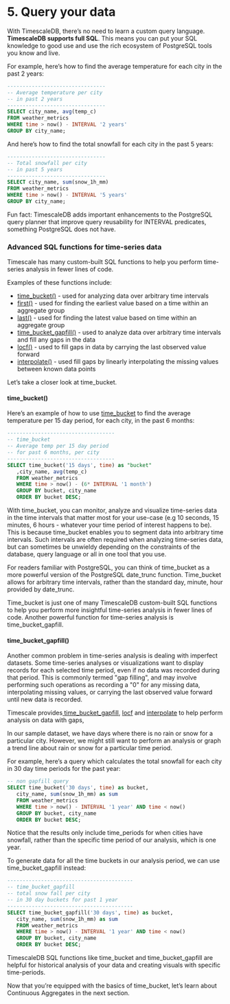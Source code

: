 # 5. Query your data

With TimescaleDB, there’s no need to learn a custom query language. **TimescaleDB supports full SQL**. This means you can put your SQL knowledge to good use and use the rich ecosystem of PostgreSQL tools you know and live.

For example, here’s how to find the average temperature for each city in the past 2 years:

```sql
--------------------------------
-- Average temperature per city
-- in past 2 years
--------------------------------
SELECT city_name, avg(temp_c)
FROM weather_metrics
WHERE time > now() - INTERVAL '2 years'
GROUP BY city_name;
```

And here’s how to find the total snowfall for each city in the past 5 years:

```sql
--------------------------------
-- Total snowfall per city
-- in past 5 years
--------------------------------
SELECT city_name, sum(snow_1h_mm)
FROM weather_metrics
WHERE time > now() - INTERVAL '5 years'
GROUP BY city_name;
```


<highlight type="tip">
Fun fact: TimescaleDB adds important enhancements to the PostgreSQL query planner that improve query reusability for INTERVAL predicates, something PostgreSQL does not have.
</highlight>

### Advanced SQL functions for time-series data

Timescale has many custom-built SQL functions to help you perform time-series analysis in fewer lines of code.

Examples of these functions include:

* [time_bucket()](https://docs.timescale.com/latest/api#time_bucket) - used for analyzing data over arbitrary time intervals
* [first()](https://docs.timescale.com/latest/api#first) - used for finding the earliest value based on a time within an aggregate group
* [last()](https://docs.timescale.com/latest/api#last-required-arguments) - used for finding the latest value based on time within an aggregate group
* [time_bucket_gapfill()](https://docs.timescale.com/latest/api#time_bucket_gapfill) - used to analyze data over arbitrary time intervals and fill any gaps in the data
* [locf()](https://docs.timescale.com/latest/api#locf) - used to fill gaps in data by carrying the last observed value forward
* [interpolate()](https://docs.timescale.com/latest/api#interpolate) - used fill gaps by linearly interpolating the missing values between known data points

Let’s take a closer look at time_bucket. 

#### time_bucket()

Here’s an example of how to use [time_bucket](https://docs.timescale.com/latest/api#time_bucket) to find the average temperature per 15 day period, for each city, in the past 6 months:

```sql
-----------------------------------
-- time_bucket
-- Average temp per 15 day period
-- for past 6 months, per city
-----------------------------------
SELECT time_bucket('15 days', time) as "bucket"
   ,city_name, avg(temp_c)
   FROM weather_metrics
   WHERE time > now() - (6* INTERVAL '1 month')
   GROUP BY bucket, city_name
   ORDER BY bucket DESC;
```

With time_bucket, you can monitor, analyze and visualize time-series data in the time intervals that matter most for your use-case (e.g 10 seconds, 15 minutes, 6 hours - whatever your time period of interest happens to be). This is because time_bucket enables you to segment data into arbitrary time intervals. Such intervals are often required when analyzing time-series data, but can sometimes be unwieldy depending on the constraints of the database, query language or all in one tool that you use.

For readers familiar with PostgreSQL, you can think of time_bucket as a more powerful version of the PostgreSQL date_trunc function. Time_bucket allows for arbitrary time intervals, rather than the standard day, minute, hour provided by date_trunc.

Time_bucket is just one of many TimescaleDB custom-built SQL functions to help you perform more insightful time-series analysis in fewer lines of code. Another powerful function for time-series analysis is time_bucket_gapfill.

#### time_bucket_gapfill()

Another common problem in time-series analysis is dealing with imperfect datasets. Some time-series analyses or visualizations want to display records for each selected time period, even if no data was recorded during that period. This is commonly termed "gap filling", and may involve performing such operations as recording a "0" for any missing data, interpolating missing values, or carrying the last observed value forward until new data is recorded.

Timescale provides[ time_bucket_gapfill](https://docs.timescale.com/latest/api#time_bucket_gapfill), [locf](https://docs.timescale.com/latest/api#locf) and [interpolate](https://docs.timescale.com/latest/api#interpolate) to help perform analysis on data with gaps,

In our sample dataset, we have days where there is no rain or snow for a particular city. However, we might still want to perform an analysis or graph a trend line about rain or snow for a particular time period. 

For example, here’s a query which calculates the total snowfall for each city in 30 day time periods for the past year:

```sql
-- non gapfill query
SELECT time_bucket('30 days', time) as bucket,
   city_name, sum(snow_1h_mm) as sum
   FROM weather_metrics
   WHERE time > now() - INTERVAL '1 year' AND time < now()
   GROUP BY bucket, city_name
   ORDER BY bucket DESC;
```

Notice that the results only include time_periods for when cities have snowfall, rather than the specific time period of our analysis, which is one year.

To generate data for all the time buckets in our analysis period, we can use time_bucket_gapfill instead: 

```sql
-----------------------------------------
-- time_bucket_gapfill
-- total snow fall per city
-- in 30 day buckets for past 1 year
-----------------------------------------
SELECT time_bucket_gapfill('30 days', time) as bucket,
   city_name, sum(snow_1h_mm) as sum
   FROM weather_metrics
   WHERE time > now() - INTERVAL '1 year' AND time < now()
   GROUP BY bucket, city_name
   ORDER BY bucket DESC;
```

TimescaleDB SQL functions like time_bucket and time_bucket_gapfill are helpful for historical analysis of your data and creating visuals with specific time-periods.

Now that you’re equipped with the basics of time_bucket, let’s learn about Continuous Aggregates in the next section.
